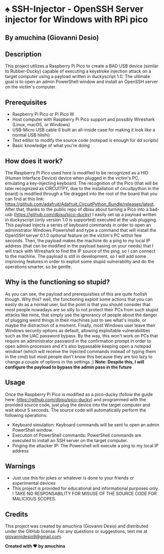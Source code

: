 # ♠ SSH-Injector - OpenSSH Server injector for Windows with RPi pico
## By amuchina (Giovanni Desio)

## Description

This project utilizes a Raspberry Pi Pico to create a BAD USB device (similar to Rubber-Ducky) capable of executing a keystroke injection attack on a target computer using a 
payload written in duckyscript 1.0. The ultimate goal is to open an admin PowerShell window 
and install an OpenSSH server on the victim's computer.

## Prerequisites

- Raspberry Pi Pico or Pi Pico W
- Host computer with Raspberry Pi Pico support and possibly Wireshark (Linux, macOS, or Windows)
- USB-Micro USB cable (I built an all-inside case for making it look like a normal USB hihihi)
- Text editor to modify the source code (notepad is enough for dd scripts)
- Basic knowledge of what you're doing

## How does it work?

The Raspberry Pi Pico used here is modified to be recognized as a HID (Human Interface Device) device when plugged in the victim's PC, emulating a key-injecting keyboard.
The recognition of the Pico (that will be later recognized as CIRCUITPY, due to the installation of circuitpython in the board) is modified through a file 
dragged into the root of the board that you can find at this link: https://github.com/adafruit/Adafruit_CircuitPython_Bundle/releases/latest. 
After that, thanks to the public repo of dbisu about turning a Pico into a bad-usb (https://github.com/dbisu/pico-ducky) I easily set up a
payload written in duckyscript (only version 1.0 is supported) executed at the usb plugging. This payload injects a series of keyboard commands 
in order to open an administrator Windows Powershell and type a command that will install the OpenSSH server 0.1.0 optional feature on the victim's PC within few seconds.
Then, the payload makes the machine do a ping to my local IP address (that can be modified in the payload basing on your needs) that I will track with Wireshark to find the IP source
of the ping, so I can connect to the machine. The payload is still in development, so I will add some improving features in order to exploit some stupid vulnerability and
do the operations smarter, so be gentle.

## Why is the functioning so stupid?

As you can see, the payload and prerequisities of this are quite foolish though. Why this? well, the functioning exploit some actions that you can easily do as
a normal user, but the point is that you should consider that most people nowadays are so silly to not protect their PCs from such stupid attacks like mine, that simply
use the ignorancy of people about the danger of plugging weird things in their machines just to see what's inside, or maybe the distraction of a moment.
Finally, most Windows user leave their Windows security options as default, allowing exploitable vulnerabilities such as the UAC password bypass.
By the way, this won't work on PCs that require an administrator password in the confirmation prompt in order to open admin processes and it's also bypassable keeping
open a notepad window! (which will receive the injected commands instead of typing them in the cmd) but most people don't know this because they are too lazy to
change a couple of options in the settings ;)
**Note: Despite this, I will configure the payload to bypass the admin pass in the future**

## Usage

Once the Raspberry Pi Pico is modified as a pico-ducky (follow the guide here: https://github.com/dbisu/pico-ducky) and programmed with the provided source code, just plug the device 
into the target computer and wait about 5 seconds. The source code will automatically perform the following operations:

- Keyboard simulation: Keyboard commands will be sent to open an admin PowerShell window.
- Execution of PowerShell commands: PowerShell commands are executed to install an SSH server on the target computer.
- Pinging the attacker IP: The Powershell will execute a ping to my local IP address

## Warnings

- Just use this for jokes or whatever is done to your friends or experimental devices
- This project is provided for educational and informational purposes only. I TAKE NO RESPONSABILITY FOR MISUSE OF THE SOURCE CODE FOR MALICIOUS SCOPES.

## Credits

This project was created by amuchina (Giovanni Desio) and distributed under the GitHub license. 
For any questions or suggestions, text me at giovannidesio9@gmail.com.


**Created with ❤️ by amuchina**
